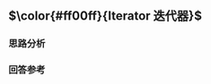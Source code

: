 <!--
 * @Author: fulangren 1746575462@qq.com
 * @Date: 2023-12-05 10:15:04
 * @LastEditors: fulangren 1746575462@qq.com
 * @LastEditTime: 2023-12-05 10:17:22
 * @FilePath: \question-Interview\ECMAScript\008-Iterator\README.md
 * @Description: 这是默认设置,请设置`customMade`, 打开koroFileHeader查看配置 进行设置: https://github.com/OBKoro1/koro1FileHeader/wiki/%E9%85%8D%E7%BD%AE
-->
## $\color{#ff00ff}{Iterator 迭代器}$

### 思路分析

### 回答参考